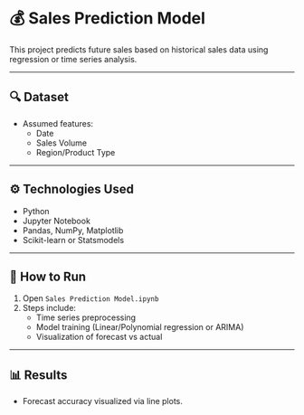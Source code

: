 # 💰 Sales Prediction Model

This project predicts future sales based on historical sales data using regression or time series analysis.

---

## 🔍 Dataset

- Assumed features:
  - Date
  - Sales Volume
  - Region/Product Type

---

## ⚙️ Technologies Used

- Python
- Jupyter Notebook
- Pandas, NumPy, Matplotlib
- Scikit-learn or Statsmodels

---

## 🚀 How to Run

1. Open `Sales Prediction Model.ipynb`
2. Steps include:
   - Time series preprocessing
   - Model training (Linear/Polynomial regression or ARIMA)
   - Visualization of forecast vs actual

---

## 📊 Results

- Forecast accuracy visualized via line plots.
